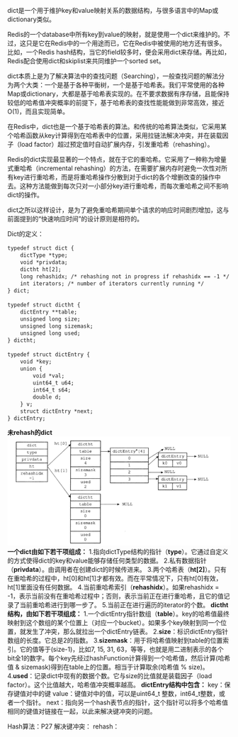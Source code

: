 dict是一个用于维护key和value映射关系的数据结构，与很多语言中的Map或dictionary类似。

Redis的一个database中所有key到value的映射，就是使用一个dict来维护的。不过，这只是它在Redis中的一个用途而已，它在Redis中被使用的地方还有很多。比如，一个Redis hash结构，当它的field较多时，便会采用dict来存储。再比如，Redis配合使用dict和skiplist来共同维护一个sorted set。

dict本质上是为了解决算法中的查找问题（Searching），一般查找问题的解法分为两个大类：一个是基于各种平衡树，一个是基于哈希表。我们平常使用的各种Map或dictionary，大都是基于哈希表实现的。在不要求数据有序存储，且能保持较低的哈希值冲突概率的前提下，基于哈希表的查找性能能做到非常高效，接近O(1)，而且实现简单。

在Redis中，dict也是一个基于哈希表的算法。和传统的哈希算法类似，它采用某个哈希函数从key计算得到在哈希表中的位置，采用拉链法解决冲突，并在装载因子（load factor）超过预定值时自动扩展内存，引发重哈希（rehashing）。

Redis的dict实现最显著的一个特点，就在于它的重哈希。它采用了一种称为增量式重哈希（incremental rehashing）的方法，在需要扩展内存时避免一次性对所有key进行重哈希，而是将重哈希操作分散到对于dict的各个增删改查的操作中去。这种方法能做到每次只对一小部分key进行重哈希，而每次重哈希之间不影响dict的操作。

dict之所以这样设计，是为了避免重哈希期间单个请求的响应时间剧烈增加，这与前面提到的“快速响应时间”的设计原则是相符的。

Dict的定义：


```
typedef struct dict {
    dictType *type;
    void *privdata;
    dictht ht[2];
    long rehashidx; /* rehashing not in progress if rehashidx == -1 */
    int iterators; /* number of iterators currently running */
} dict;
    
typedef struct dictht {
    dictEntry **table;
    unsigned long size;
    unsigned long sizemask;
    unsigned long used;
} dictht;

typedef struct dictEntry {
    void *key;
    union {
        void *val;
        uint64_t u64;
        int64_t s64;
        double d;
    } v;
    struct dictEntry *next;
} dictEntry;
```
**未rehash的dict**
![](/assets/dict.png)
**一个dict由如下若干项组成：**
1.指向dictType结构的指针（**type**）。它通过自定义的方式使得dict的key和value能够存储任何类型的数据。
2.私有数据指针（**privdata**）。由调用者在创建dict的时候传进来。
3.两个哈希表（**ht[2]**）。只有在重哈希的过程中，ht[0]和ht[1]才都有效。而在平常情况下，只有ht[0]有效，ht[1]里面没有任何数据。
4.当前重哈希索引（**rehashidx**）。如果rehashidx = -1，表示当前没有在重哈希过程中；否则，表示当前正在进行重哈希，且它的值记录了当前重哈希进行到哪一步了。
5.当前正在进行遍历的iterator的个数。
**dictht结构，由如下若干项组成：**
1.一个dictEntry指针数组（**table**）。key的哈希值最终映射到这个数组的某个位置上（对应一个bucket）。如果多个key映射到同一个位置，就发生了冲突，那么就拉出一个dictEntry链表。
2.**size**：标识dictEntry指针数组的长度。它总是2的指数。
3.**sizemask**：用于将哈希值映射到table的位置索引。它的值等于(size-1)，比如7, 15, 31, 63，等等，也就是用二进制表示的各个bit全1的数字。每个key先经过hashFunction计算得到一个哈希值，然后计算(哈希值 & sizemask)得到在table上的位置。相当于计算取余(哈希值 % size)。
4.**used**：记录dict中现有的数据个数。它与size的比值就是装载因子（load factor）。这个比值越大，哈希值冲突概率越高。
**dictEntry结构中包含：**
key：保存键值对中的键
value：键值对中的值，可以是uint64_t 整数，int64_t整数，或者一个指针。
next：指向另一个hash表节点的指针，这个指针可以将多个哈希值相同的键值对链接在一起，以此来解决键冲突的问题。

Hash算法：P27
解决键冲突：
rehash：
